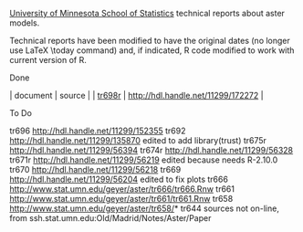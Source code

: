 [University of Minnesota School of Statistics](https://cla.umn.edu/statistics)
technical reports about aster models.

Technical reports have been modified to have the original dates (no
longer use LaTeX \today command) and, if indicated, R code modified
to work with current version of R.

Done

| document | source |
| [tr698r](https://raw.githubusercontent.com/cjgeyer/AsterTR/main/tr698/tr698r.pdf) | http://hdl.handle.net/11299/172272 |

To Do

tr696  http://hdl.handle.net/11299/152355
tr692  http://hdl.handle.net/11299/135870 edited to add library(trust)
tr675r http://hdl.handle.net/11299/56394
tr674r http://hdl.handle.net/11299/56328
tr671r http://hdl.handle.net/11299/56219 edited because needs R-2.10.0
tr670  http://hdl.handle.net/11299/56218
tr669  http://hdl.handle.net/11299/56204 edited to fix plots
tr666  http://www.stat.umn.edu/geyer/aster/tr666/tr666.Rnw
tr661  http://www.stat.umn.edu/geyer/aster/tr661/tr661.Rnw
tr658  http://www.stat.umn.edu/geyer/aster/tr658/*
tr644  sources not on-line, from ssh.stat.umn.edu:Old/Madrid/Notes/Aster/Paper
